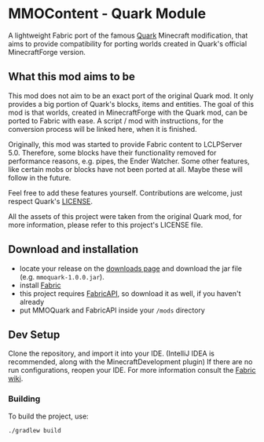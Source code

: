 # MMOContent - Quark Module
A lightweight Fabric port of the famous [Quark](https://github.com/VazkiiMods/Quark) Minecraft modification, that aims to provide compatibility for porting worlds created in Quark's official MinecraftForge version.

## What this mod aims to be
This mod does not aim to be an exact port of the original Quark mod.
It only provides a big portion of Quark's blocks, items and entities.
The goal of this mod is that worlds, created in MinecraftForge with the Quark mod,
can be ported to Fabric with ease. A script / mod with instructions, for the conversion process will be
linked here, when it is finished.

Originally, this mod was started to provide Fabric content to LCLPServer 5.0.
Therefore, some blocks have their functionality removed for performance reasons, e.g. pipes, the Ender Watcher.
Some other features, like certain mobs or blocks have not been ported at all. Maybe these will follow in the future.

Feel free to add these features yourself. Contributions are welcome, just respect Quark's [LICENSE](https://github.com/VazkiiMods/Quark/blob/master/LICENSE.md).

All the assets of this project were taken from the original Quark mod, for more information,
please refer to this project's LICENSE file.

## Download and installation

- locate your release on the [downloads page](https://github.com/LCLPYT/MMOQuark/releases) and download the jar file (e.g. `mmoquark-1.0.0.jar`).
- install [Fabric](https://fabricmc.net/)
- this project requires [FabricAPI](https://www.curseforge.com/minecraft/mc-mods/fabric-api), so download it as well, if you haven't already
- put MMOQuark and FabricAPI inside your `/mods` directory

## Dev Setup

Clone the repository, and import it into your IDE. (IntelliJ IDEA is recommended, along with the MinecraftDevelopment plugin)
If there are no run configurations, reopen your IDE.
For more information consult the [Fabric wiki](https://fabricmc.net/wiki/start).

### Building

To build the project, use:

```bash
./gradlew build
```
